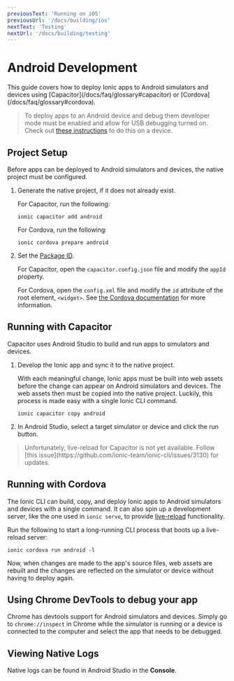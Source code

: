 ```yaml
---
previousText: 'Running on iOS'
previousUrl: '/docs/building/ios'
nextText: 'Testing'
nextUrl: '/docs/building/testing'
---
```


# Android Development

<p class="intro">
This guide covers how to deploy Ionic apps to Android simulators and devices using [Capacitor](/docs/faq/glossary#capacitor) or [Cordova](/docs/faq/glossary#cordova).
</p>

> To deploy apps to an Android device and debug them developer mode must be enabled and allow for USB debugging turned on. Check out <a href="https://developer.android.com/studio/debug/dev-options#enable" target="_blank">these instructions</a> to do this on a device.

## Project Setup

Before apps can be deployed to Android simulators and devices, the native project must be configured.

1. Generate the native project, if it does not already exist.

    For Capacitor, run the following:

    ```shell
    ionic capacitor add android
    ```

    For Cordova, run the following:

    ```shell
    ionic cordova prepare android
    ```

2. Set the [Package ID](/docs/faq/glossary#package-id).

    For Capacitor, open the `capacitor.config.json` file and modify the `appId` property.

    For Cordova, open the `config.xml` file and modify the `id` attribute of the root element, `<widget>`. See [the Cordova documentation](https://cordova.apache.org/docs/en/latest/config_ref/#widget) for more information.


## Running with Capacitor

Capacitor uses Android Studio to build and run apps to simulators and devices.

1. Develop the Ionic app and sync it to the native project.

    With each meaningful change, Ionic apps must be built into web assets before the change can appear on Android simulators and devices. The web assets then must be copied into the native project. Luckily, this process is made easy with a single Ionic CLI command.

    ```shell
    ionic capacitor copy android
    ```

2. In Android Studio, select a target simulator or device and click the run button.

<blockquote>
  <p>
  Unfortunately, live-reload for Capacitor is not yet available. Follow [this issue](https://github.com/ionic-team/ionic-cli/issues/3130) for updates.
  </p>
</blockquote>


## Running with Cordova

The Ionic CLI can build, copy, and deploy Ionic apps to Android simulators and devices with a single command. It can also spin up a development server, like the one used in `ionic serve`, to provide [live-reload](/docs/faq/glossary#livereload) functionality.

Run the following to start a long-running CLI process that boots up a live-reload server:

```shell
ionic cordova run android -l
```

Now, when changes are made to the app's source files, web assets are rebuilt and the changes are reflected on the simulator or device without having to deploy again.

## Using Chrome DevTools to debug your app

Chrome has devtools support for Android simulators and devices. Simply go to `chrome://inspect` in Chrome while the simulator is running or a device is connected to the computer and select the app that needs to be debugged.

## Viewing Native Logs

Native logs can be found in Android Studio in the **Console**.
